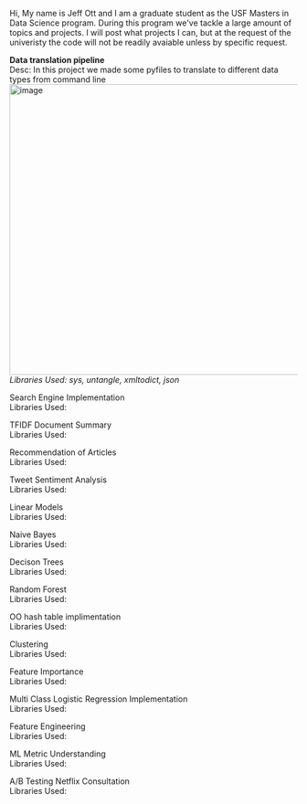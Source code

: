 Hi,
My name is Jeff Ott and I am a graduate student as the USF Masters in Data Science program. During this program we've tackle a large amount of topics and projects. I will post what projects I can, but at the request of the univeristy the code will not be readily avaiable unless by specific request. 

**Data translation pipeline** <br> 
Desc: In this project we made some pyfiles to translate to different data types from command line <br>
<img width="509" alt="image" src="https://user-images.githubusercontent.com/60712345/161851380-3bef0ea3-8560-46c0-b48f-fc1c0e26d7c7.png"> <br>
*Libraries Used: sys, untangle, xmltodict, json*




Search Engine Implementation <br>
Libraries Used:


TFIDF Document Summary <br>
Libraries Used:

Recommendation of Articles <br>
Libraries Used:

Tweet Sentiment Analysis <br>
Libraries Used:

Linear Models <br>
Libraries Used:

Naive Bayes<br>
Libraries Used:

Decison Trees<br>
Libraries Used:

Random Forest<br>
Libraries Used:

OO hash table implimentation <br>
Libraries Used:

Clustering <br>
Libraries Used:

Feature Importance <br>
Libraries Used:

Multi Class Logistic Regression Implementation <br>
Libraries Used:

Feature Engineering <br>
Libraries Used:

ML Metric Understanding <br>
Libraries Used:

A/B Testing Netflix Consultation <br>
Libraries Used:




